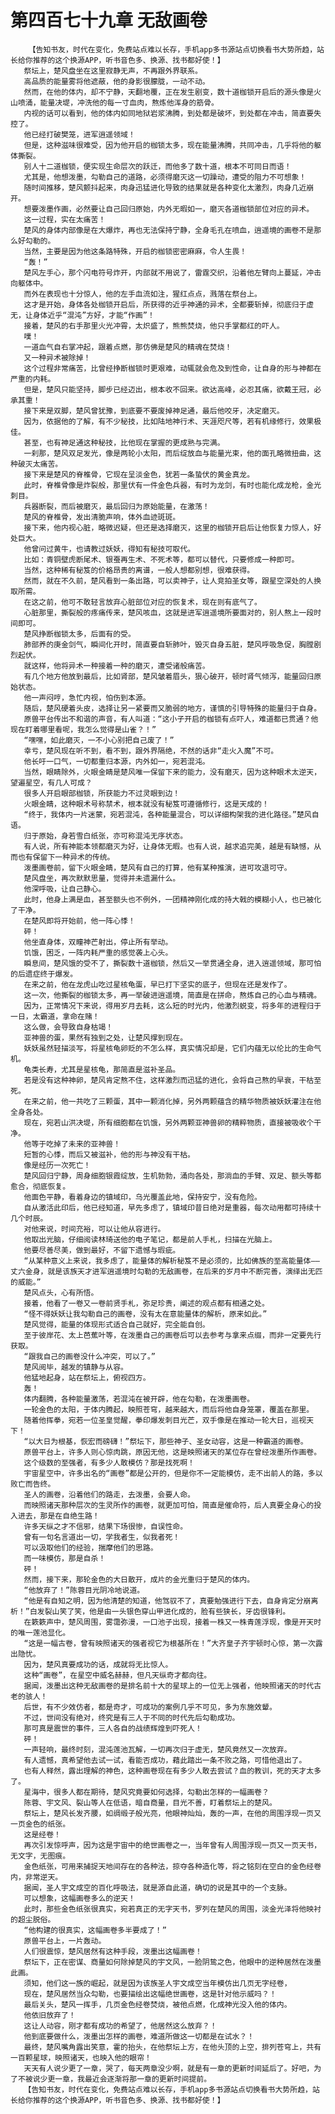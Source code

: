 # 第四百七十九章 无敌画卷
        【告知书友，时代在变化，免费站点难以长存，手机app多书源站点切换看书大势所趋，站长给你推荐的这个换源APP，听书音色多、换源、找书都好使！】
       祭坛上，楚风盘坐在这里寂静无声，不再跟外界联系。
       高品质的能量雾将他遮蔽，他的身影很朦胧，一动不动。
       然而，在他的体内，却不宁静，天翻地覆，正在发生剧变，数十道枷锁开启后的源头像是火山喷涌，能量决堤，冲洗他的每一寸血肉，熬炼他浑身的筋骨。
       内视的话可以看到，他的体内如同地狱岩浆沸腾，到处都是破坏，到处都在冲击，简直要失控了。
       他已经打破樊笼，进军逍遥领域！
       但是，这种滋味很难受，因为他开启的枷锁太多，现在能量沸腾，共同冲击，几乎将他的躯体撕裂。
       别人十二道枷锁，便实现生命层次的跃迁，而他多了数十道，根本不可同日而语！
       尤其是，他想泼墨，勾勒自己的道路，必须得磨灭这一切躁动，遭受的阻力不可想象！
       随时间推移，楚风颤抖起来，肉身迅猛进化导致的结果就是各种变化太激烈，肉身几近崩开。
       想要泼墨作画，必然要让自己回归原始，内外无暇如一，磨灭各道枷锁部位对应的异术。
       这一过程，实在太痛苦！
       楚风的身体内部像是在大爆炸，再也无法保持宁静，全身毛孔在喷血，逍遥境的画卷不是那么好勾勒的。
       当然，主要是因为他这条路特殊，开启的枷锁密密麻麻，令人生畏！
       “轰！”
       楚风左手心，那个闪电符号炸开，内部就不用说了，雷霆交织，沿着他左臂向上蔓延，冲击向躯体中。
       而外在表现也十分惊人，他的左手血流如注，猩红点点，溅落在祭台上。
       这才是开始，身体各处枷锁开启后，所获得的近乎神通的异术，全都要斩掉，彻底归于虚无，让身体近乎“混沌”方好，才能“作画”！
       接着，楚风的右手那里火光冲霄，太炽盛了，熊熊焚烧，他只手掌都红的吓人。
       噗！
       一道血气自右掌冲起，跟着点燃，那仿佛是楚风的精魂在焚烧！
       又一种异术被除掉！
       这个过程非常痛苦，比曾经挣断枷锁时更艰难，动辄就会危及到性命，让自身的形与神都在严重的内耗。
       但是，楚风只能坚持，脚步已经迈出，根本收不回来。欲达高峰，必忍其痛，欲戴王冠，必承其重！
       接下来是双脚，楚风曾犹豫，到底要不要废掉神足通，最后他咬牙，决定磨灭。
       因为，依据他的了解，有不少秘技，比如陆地神行术、天涯咫尺等，若有机缘修行，效果极佳。
       甚至，也有神足通这种秘技，比他现在掌握的更成熟与完满。
       一刹那，楚风双足发光，像是两轮小太阳，而后绽放血与能量光束，他的面孔略微扭曲，这种破灭太痛苦。
       接下来是楚风的脊椎骨，它现在呈淡金色，犹若一条蛰伏的黄金真龙。
       此时，脊椎骨像是炸裂般，那里伏有一件金色兵器，有时为龙剑，有时也能化成龙枪，金光刺目。
       兵器断裂，而后被磨灭，最后回归为原始能量，在激荡！
       楚风的脊椎骨，发出清脆声响，体外血迹斑斑。
       接下来，他内视心脏，略微迟疑，但还是选择磨灭，这里的枷锁开启后让他恢复力惊人，好处巨大。
       他曾问过黄牛，也请教过妖妖，得知有秘技可取代。
       比如：青铜壁虎断尾术、银蚕再生术、不死术等，都可以替代，只要修成一种即可。
       当然，这种稀有秘笈的价格昂贵的离谱，一般人想都别想，很难获得。
       然而，就在不久前，楚风看到一条出路，可以卖神子，让人竞拍圣女等，跟星空深处的人换取所需。
       在这之前，他可不敢轻言放弃心脏部位对应的恢复术，现在则有底气了。
       心脏那里，撕裂般的疼痛传来，楚风咳血，这就是进军逍遥境所要面对的，别人熬上一段时间即可。
       楚风挣断枷锁太多，后面有的受。
       肺部养的庚金剑气，瞬间化开时，简直要自斩肺叶，毁灭自身五脏，楚风呼吸急促，胸膛剧烈起伏。
       就这样，他将异术一种接着一种的磨灭，遭受诸般痛苦。
       有几个地方他放到最后，比如肾部，楚风皱着眉头，狠心破开，顿时肾气倾泻，能量回归原始状态。
       他一声闷哼，急忙内视，怕伤到本源。
       随后，楚风硬着头皮，选择让另一紧要而又脆弱的地方，谨慎的引导特殊的能量归于自身。
       原兽平台传出不和谐的声音，有人叫道：“这小子开启的枷锁有点吓人，难道都已贯通？他现在盯着哪里看呢，我怎么觉得是山雀？！”
       “嘿嘿，如此磨灭，一不小心别把自己废了！”
       幸亏，楚风现在听不到，看不到，跟外界隔绝，不然的话非“走火入魔”不可。
       他长吁一口气，一切都重归本源，内外如一，宛若混沌。
       当然，眼睛除外，火眼金睛是楚风唯一保留下来的能力，没有磨灭，因为这种眼术太逆天，望遍星空，有几人可成？
       很多人开启眼部枷锁，所获能力不过灵眼到边！
       火眼金睛，这种眼术号称禁术，根本就没有秘笈可遵循修行，这是天成的！
       “终于，我体内一片迷蒙，宛若混沌，各种能量混合，可以详细构架我的进化路径。”楚风自语。
       归于原始，身若雪白纸张，亦可称混沌无序状态。
       有人说，所有神能本领都磨灭为好，让身体无暇。也有人说，越求追完美，越是有缺憾，从而也有保留下一种异术的传统。
       泼墨画卷前，留下火眼金睛，楚风有自己的打算，他有某种推演，进可攻退可守。
       楚风盘坐，再次默默思量，觉得并未遗漏什么。
       他深呼吸，让自己静心。
       此时，他身上满是血，甚至额头也不例外，一团精神刚化成的持大戟的模糊小人，也已被化了干净。
       在楚风即将开始前，他一阵心悸！
       砰！
       他坐直身体，双瞳神芒射出，停止所有举动。
       饥饿，困乏，一阵内耗严重的感觉袭上心头。
       瞬息间，楚风饿的受不了，撕裂数十道枷锁，然后又一举贯通全身，进入逍遥领域，那可怕的后遗症终于爆发。
       在来之前，他在龙虎山吃过星核龟蛋，早已打下坚实的底子，但现在还是发作了。
       这一次，他撕裂的枷锁太多，再一举破进逍遥境，简直是在拼命，熬炼自己的心血与精魂。
       因为，正常情况下来说，得用岁月去耗，这么短的时光内，他激烈蜕变，将多年的进程归于一日，太霸道，拿命在赌！
       这么做，会导致自身枯竭！
       亚神兽的蛋，果然有独到之处，让楚风撑到现在。
       妖妖虽然轻描淡写，将星核龟卵贬的不怎么样，真实情况却是，它们内蕴无以伦比的生命气机。
       龟类长寿，尤其是星核龟，那简直是滋补圣品。
       若是没有这种神卵，楚风肯定熬不住，这样激烈而迅猛的进化，会将自己熬的早衰，干枯至死。
       在来之前，他一共吃了三颗蛋，其中一颗消化掉，另外两颗蕴含的精华物质被妖妖灌注在他全身各处。
       现在，宛若山洪决堤，所有细胞都在饥饿，另外两颗亚神兽卵的精粹物质，直接被吸收个干净。
       他等于吃掉了未来的亚神兽！
       短暂的心悸，而后又被滋补，他的形与神没有干枯。
       像是经历一次死亡！
       楚风回归宁静，周身细胞银霞绽放，生机勃勃，涌向各处，那淌血的手臂、双足、额头等都愈合，彻底恢复。
       他面色平静，看着身边的镇域印，乌光覆盖此地，保持安宁，没有危险。
       自从激活此印后，他已经知道，早先多虑了，镇域印昔日绝对是重器，每次动用都可持续十几个时辰。
       对他来说，时间充裕，可以让他从容进行。
       他取出光脑，仔细阅读林琦送他的电子笔记，都是前人手札，扫描在光脑上。
       他要尽善尽美，做到最好，不留下遗憾与瑕疵。
       “从某种意义上来说，我多虑了，能量体的解析秘笈不是必须的，比如佛族的至高能量体——丈六金身，就是该族天才进军逍遥境时勾勒的无敌画卷，在后来的岁月中不断完善，演绎出无匹的威能。”
       楚风点头，心有所悟。
       接着，他看了一卷又一卷前贤手札，弥足珍贵，阐述的观点都有相通之处。
       “怪不得妖妖让我勾勒自己的画卷，没有太在意能量体的解析，原来如此。”
       楚风觉得，能量的体现形式适合自己就好，完全能自创。
       至于彼岸花、太上芭蕉叶等，在泼墨自己的画卷后可以去参考与拿来点缀，而非一定要先行获取。
       “跟我自己的画卷没什么冲突，可以了。”
       楚风阅毕，越发的镇静与从容。
       他猛地起身，站在祭坛上，俯视四方。
       轰！
       体内翻腾，各种能量激荡，若混沌在被开辟，他在勾勒，在泼墨画卷。
       一轮金色的太阳，于体内腾起，映照苍穹，越来越大，而后将他自身笼罩，覆盖在那里。
       随着他挥拳，宛若一位圣皇觉醒，拳印爆发刺目光芒，双手像是在推动一轮大日，巡视天下！
       “以大日为根基，恢宏而磅礴！”祭坛下，那些神子、圣女动容，这是一种霸道的画卷。
       原兽平台上，许多人则心惊肉跳，原因无他，这是映照诸天的某位存在曾经泼墨所作画卷。
       这个级数的至强者，有多少人敢模仿？那是找死啊！
       宇宙星空中，许多出名的“画卷”都是公开的，但是你不一定能模仿，走不出前人的路，多以败亡而告终。
       圣人的画卷，沿着他们的路走，去泼墨，会要人命。
       而映照诸天那种层次的生灵所作的画卷，就更加可怕，简直是催命符，后人真要全身心的投入进去，那是在自绝生路！
       许多天纵之才不信邪，结果下场很惨，自误性命。
       曾有一句名言道出一切，学我者生，似我者死！
       可以汲取他们的经验，揣摩他们的思路。
       而一味模仿，那是自杀！
       砰！
       然而，接下来，那轮金色的大日散开，成片的金光重归于楚风的体内。
       “他放弃了！”陈蓉目光阴冷地说道。
       “他是有自知之明，因为他清楚的知道，他驾驭不了，真要勉强进行下去，自身肯定分崩离析！”白发裂山笑了笑，他是由一头银色穿山甲进化成的，脸有些狭长，牙齿很锋利。
       在簌簌声中，楚风周围，雾霭弥漫，一口池子出现，接着一株又一株青莲浮现，像是开天时的唯一莲池显化。
       “这是一幅古卷，曾有映照诸天的强者视它为根基所在！”大齐皇子齐宇顿时心惊，第一次露出隐忧。
       因为，楚风真要成功的话，成就将无比惊人。
       这种“画卷”，在星空中威名赫赫，但凡天纵奇才都向往。
       据闻，泼墨出这种无敌画卷的是排名前十大的星球上的一位无上强者，他映照诸天的时代古老的骇人！
       后世，有不少效仿者，都是奇才，可成功的案例几乎不可见，多为东施效颦。
       不过，世间没有绝对，终究是有三人于不同的时代先后勾勒成功。
       那可真是震世的事件，三人各自的战绩辉煌到吓死人！
       砰！
       一声轻响，最终时刻，混沌莲池瓦解，一切再次归于虚无，楚风竟然又一次放弃。
       有人遗憾，真希望他去试一试，看能否成功，藉此踏出一条不败之路，可惜他退出了。
       也有人释然，露出理解的神色，这种画卷现在有多少人敢去尝试？血的教训，死的天才太多了。
       星海中，很多人都在期待，楚风究竟要如何选择，勾勒出怎样的一幅画卷？
       陈蓉、宇文风、裂山等人在低语，暗自商量，目光不善，盯着祭坛上的楚风。
       祭坛上，楚风长发齐腰，如绸缎子般光亮，他眼神灿灿，轰的一声，在他的周围浮现一页又一页金色的纸张。
       这是经卷！
       再次引发惊呼声，因为这是宇宙中的绝世画卷之一，当年曾有人周围浮现一页又一页天书，无文字，无图痕。
       金色纸张，可用来捕捉天地间存在的各种法，掠夺各种造化等，将之铭刻在空白的金色经卷内，非常逆天。
       据闻，圣人宇文成空的百化呼吸法，就是源自此道，确切的说是其中的一个支脉。
       可以想象，这幅画卷多么的逆天！
       此时，那些金色纸张很真实，宛若真正的无字天书，罗列在楚风的周围，淡金光泽将他映衬的超尘脱俗。
       “他构建的很真实，这幅画卷多半要成了！”
       原兽平台上，一片轰动。
       人们很震惊，楚风居然有这种手段，泼墨出这幅画卷！
       祭坛下，正在密谋、商量如何除掉楚风的宇文风，一脸阴鸷之色，他眼中的逆种居然在泼墨此画。
       须知，他们这一族的崛起，就是因为该族圣人宇文成空当年模仿出几页无字经卷，
       现在，楚风居然当众勾勒，也要描绘出这幅绝世画卷，这是针对他示威吗？！
       最后关头，楚风一挥手，几页金色经卷焚烧，被他点燃，化成神光没入他的体内。
       他依旧放弃了！
       这让人动容，刚才都有成功的希望了，他居然这么放弃？！
       他到底要做什么，泼墨出怎样的画卷，难道所做这一切都是在试水？！
       最终，楚风嘴角露出笑意，霍的抬头，在他祭坛上方，在他头顶的上空，排列苍穹上，共有一百颗星球，映照诸天，也映入他的眼帘！
       天天有人说少更了一章，哭了，每天两章没少啊，就是有一章的更新时间延后了。好吧，为了不被说少更一章，我最近会逐渐将那一章的更新时间提前。
       【告知书友，时代在变化，免费站点难以长存，手机app多书源站点切换看书大势所趋，站长给你推荐的这个换源APP，听书音色多、换源、找书都好使！】